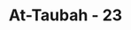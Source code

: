 ---
title: "At-Taubah - 23"
no: 23
arabic_no: ٢٣
ayah: يٰٓاَيُّهَا الَّذِيْنَ اٰمَنُوْا لَا تَتَّخِذُوْٓا اٰبَاۤءَكُمْ وَاِخْوَانَكُمْ اَوْلِيَاۤءَ اِنِ اسْتَحَبُّوا الْكُفْرَ عَلَى الْاِيْمَانِۗ وَمَنْ يَّتَوَلَّهُمْ مِّنْكُمْ فَاُولٰۤىِٕكَ هُمُ الظّٰلِمُوْنَ 
translation: "Wahai orang-orang yang beriman! Janganlah kamu jadikan bapak-bapakmu dan saudara-saudaramu sebagai pelindung, jika mereka lebih menyukai kekafiran daripada keimanan. Barangsiapa di antara kamu yang menjadikan mereka pelindung, maka mereka itulah orang-orang yang zalim."
tafsir: "Ayat ini diturunkan sehubungan dengan sikap sebagian kaum Muslimin sewaktu diperintahkan hijrah ke Medinah, mereka menjawab, \"Jika kami hijrah, putuslah hubungan kami dengan orang-orang tua kami, anak-anak dan famili kami, hancurlah perdagangan kami dan akhirnya kami menjadi orang yang sia-sia.\"\n\nAyat ini melarang orang yang beriman menjadikan ibu bapak dan saudara mereka yang masih kafir, menjadi pemimpin karena dikhawatirkan mereka akan mengetahui keadaan kaum Muslimin dan kekuatannya. Perbuatan seperti itu akan sangat bermanfaat bagi pihak kafir untuk menyerang kaum Muslimin.\n\nOrang mukmin yang tidak menaati larangan itu dan dalam keadaan perang, mereka masih membantu orang-orang kafir, karena yang dibantu itu ada hubungan kekeluargaan, maka dia adalah orang yang zalim, terhadap diri, pengikut-pengikut, dan agamanya."
---